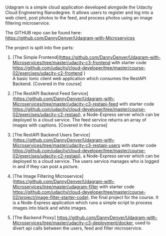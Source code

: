 Udagram is a simple cloud application developed alongside the Udacity Cloud Engineering Nanodegree. It allows users to register and log into a web client, post photos to the feed, and process photos using an image filtering microservice.

The GITHUB repo can be found here: https://github.com/DannyDenver/Udagram-with-Microservices

The project is split into five parts:
1. [The Simple Frontend](https://github.com/DannyDenver/Udagram-with-Microservices/tree/master/udacity-c3-frontend with starter code https://github.com/udacity/cloud-developer/tree/master/course-02/exercises/udacity-c2-frontend )   
A basic Ionic client web application which consumes the RestAPI Backend. [Covered in the course]

2. [The RestAPI Backend Feed Service](https://github.com/DannyDenver/Udagram-with-Microservices/tree/master/udacity-c3-restapi-feed with starter code https://github.com/udacity/cloud-developer/tree/master/course-02/exercises/udacity-c2-restapi), a Node-Express server which can be deployed to a cloud service. The feed service returns an array of images with captions. [Covered in the course]

3. [The RestAPI Backend Users Service](https://github.com/DannyDenver/Udagram-with-Microservices/tree/master/udacity-c3-restapi-users with starter code https://github.com/udacity/cloud-developer/tree/master/course-02/exercises/udacity-c2-restapi), a Node-Express server which can be deployed to a cloud service. The users service manages who is logged in and if they can post a picture.

4. [The Image Filtering Microservice](https://github.com/DannyDenver/Udagram-with-Microservices/tree/master/udagram-filter with starter code https://github.com/udacity/cloud-developer/tree/master/course-02/project/image-filter-starter-code), the final project for the course. It is a Node-Express application which runs a simple script to process images into black and white images.

5. [The Backend Proxy] https://github.com/DannyDenver/Udagram-with-Microservices/tree/master/udacity-c3-deployment/docker, used to divert api calls between the users, feed and filter microservice. 
